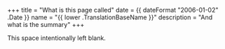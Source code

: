 +++
title = "What is this page called"
date = {{ dateFormat "2006-01-02" .Date }}
name = "{{ lower .TranslationBaseName }}"
description = "And what is the summary"
+++

This space intentionally left blank.
